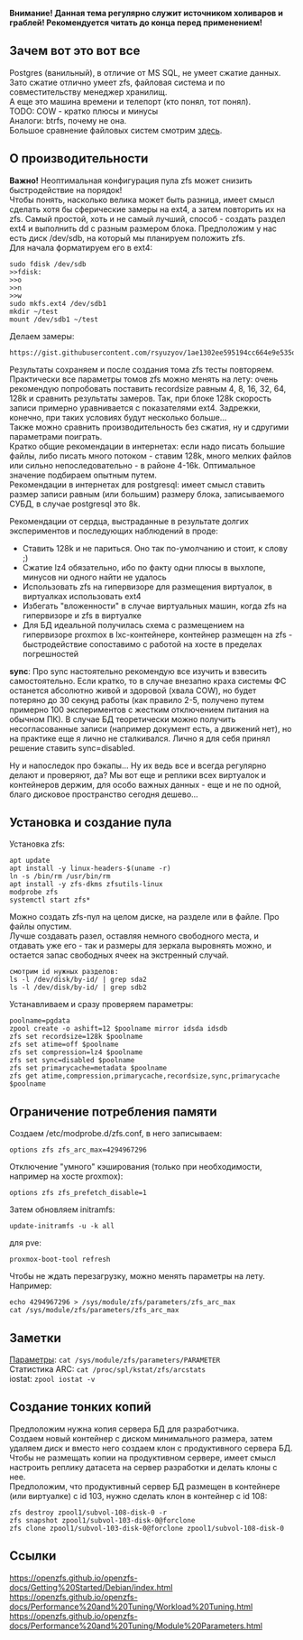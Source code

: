 **Внимание! Данная тема регулярно служит источником холиваров и граблей! Рекомендуется читать до конца перед применением!**  

## Зачем вот это вот все  
Postgres (ванильный), в отличие от MS SQL, не умеет сжатие данных.  
Зато сжатие отлично умеет zfs, файловая система и по совместительству менеджер хранилищ.  
А еще это машина времени и телепорт (кто понял, тот понял).  
TODO: COW - кратко плюсы и минусы  
Аналоги: btrfs, почему не она.  
Большое сравнение файловых систем смотрим [здесь](https://ru.wikipedia.org/wiki/%D0%A1%D1%80%D0%B0%D0%B2%D0%BD%D0%B5%D0%BD%D0%B8%D0%B5_%D1%84%D0%B0%D0%B9%D0%BB%D0%BE%D0%B2%D1%8B%D1%85_%D1%81%D0%B8%D1%81%D1%82%D0%B5%D0%BC).  

## О производительности
**Важно!** Неоптимальная конфигурация пула zfs может снизить быстродействие на порядок!  
Чтобы понять, насколько велика может быть разница, имеет смысл сделать хотя бы сферические замеры на ext4, а затем повторить их на zfs. Самый простой, хоть и не самый лучший, способ - создать раздел ext4 и выполнить dd с разным размером блока. Предположим у нас есть диск /dev/sdb, на который мы планируем положить zfs.  
Для начала форматируем его в ext4:  
```
sudo fdisk /dev/sdb
>>fdisk:
>>o
>>n
>>w
sudo mkfs.ext4 /dev/sdb1
mkdir ~/test
mount /dev/sdb1 ~/test
```
Делаем замеры:
```
https://gist.githubusercontent.com/rsyuzyov/1ae1302ee595194cc664e9e535df9c3e/raw/f592b847bc2197c9aa51ed677c67dbb9a2daf9e0/fiodiskmark.sh
```
Результаты сохраняем и после создания тома zfs тесты повторяем. Практически все параметры томов zfs можно менять на лету: очень рекомендую попробовать поставить recordsize равным 4, 8, 16, 32, 64, 128k и сравнить результаты замеров. Так, при блоке 128k скорость записи примерно уравнивается с показателями ext4. Задрежки, конечно, при таких условиях будут несколько больше...  
Также можно сравнить производительность без сжатия, ну и сдругими параметрами поиграть.  
Кратко общие рекомендации в интернетах: если надо писать большие файлы, либо писать много потоком - ставим 128k, много мелких файлов или сильно непоследовательно - в районе 4-16k. Оптимальное значение подбираем опытным путем.  
Рекомендации в интернетах для postgresql: имеет смысл ставить размер записи равным (или большим) размеру блока, записываемого СУБД, в случае postgresql это 8k.  

Рекомендации от сердца, выстраданные в результате долгих экспериментов и последующих наблюдений в проде:  
- Ставить 128k и не париться. Оно так по-умолчанию и стоит, к слову ;)  
- Сжатие lz4 обязательно, ибо по факту одни плюсы в выхлопе, минусов ни одного найти не удалось  
- Использовать zfs на гипервизоре для размещения виртуалок, в виртуалках использовать ext4  
- Избегать "вложенности" в случае виртуальных машин, когда zfs на гипервизоре и zfs в виртуалке  
- Для БД идеальной получилась схема с размещением на гипервизоре proxmox в lxc-контейнере, контейнер размещен на zfs - быстродействие сопоставимо с работой на хосте в пределах погрешностей  

**sync**: Про sync настоятельно рекомендую все изучить и взвесить самостоятельно. Если кратко, то в случае внезапно краха системы ФС останется абсолютно живой и здоровой (хвала COW), но будет потеряно до 30 секунд работы (как правило 2-5, получено путем примерно 100 экспериментов с жестким отключением питания на обычном ПК). В случае БД теоретически можно получить несогласованные записи (например документ есть, а движений нет), но на практике еще я лично не сталкивался. Лично я для себя принял решение ставить sync=disabled.

Ну и напоследок про бэкапы... Ну их ведь все и всегда регулярно делают и проверяют, да? Мы вот еще и реплики всех виртуалок и контейнеров держим, для особо важных данных - еще и не по одной, благо дисковое пространство сегодня дешево...

## Установка и создание пула
Установка zfs:  
```
apt update
apt install -y linux-headers-$(uname -r)
ln -s /bin/rm /usr/bin/rm
apt install -y zfs-dkms zfsutils-linux
modprobe zfs
systemctl start zfs*
```

Можно создать zfs-пул на целом диске, на разделе или в файле. Про файлы опустим.  
Лучше создавать разел, оставляя немного свободного места, и отдавать уже его - так и размеры для зеркала выровнять можно, и остается запас свободных ячеек на экстренный случай.
```
смотрим id нужных разделов:
ls -l /dev/disk/by-id/ | grep sda2
ls -l /dev/disk/by-id/ | grep sdb2
```
Устанавливаем и сразу проверяем параметры:
```
poolname=pgdata
zpool create -o ashift=12 $poolname mirror idsda idsdb
zfs set recordsize=128k $poolname
zfs set atime=off $poolname
zfs set compression=lz4 $poolname
zfs set sync=disabled $poolname
zfs set primarycache=metadata $poolname
zfs get atime,compression,primarycache,recordsize,sync,primarycache $poolname
```

## Ограничение потребления памяти
Создаем /etc/modprobe.d/zfs.conf, в него записываем:
```
options zfs zfs_arc_max=4294967296
```
Отключение "умного" кэширования (только при необходимости, например на хосте proxmox):  
```
options zfs zfs_prefetch_disable=1

```
Затем обновляем initramfs:
```
update-initramfs -u -k all
```
для pve:
```
proxmox-boot-tool refresh
```

Чтобы не ждать перезагрузку, можно менять параметры на лету. Например:
```
echo 4294967296 > /sys/module/zfs/parameters/zfs_arc_max
cat /sys/module/zfs/parameters/zfs_arc_max
```

## Заметки
[Параметры](https://openzfs.github.io/openzfs-docs/Performance%20and%20Tuning/Module%20Parameters.html): `cat /sys/module/zfs/parameters/PARAMETER`  
Статистика ARC: `cat /proc/spl/kstat/zfs/arcstats`  
iostat: `zpool iostat -v`

## Создание тонких копий
Предположим нужна копия сервера БД для разработчика.  
Создаем новый контейнер с диском минимального размера, затем удаляем диск и вместо него создаем клон с продуктивного сервера БД.  
Чтобы не размещать копии на продуктивном сервере, имеет смысл настроить реплику датасета на сервер разработки и делать клоны с нее.  
Предположим, что продуктивный сервер БД размещен в контейнере (или виртуалке) с id 103, нужно сделать клон в контейнер с id 108:  
```
zfs destroy zpool1/subvol-108-disk-0 -r
zfs snapshot zpool1/subvol-103-disk-0@forclone
zfs clone zpool1/subvol-103-disk-0@forclone zpool1/subvol-108-disk-0
```

## Ссылки
https://openzfs.github.io/openzfs-docs/Getting%20Started/Debian/index.html  
https://openzfs.github.io/openzfs-docs/Performance%20and%20Tuning/Workload%20Tuning.html  
https://openzfs.github.io/openzfs-docs/Performance%20and%20Tuning/Module%20Parameters.html  
